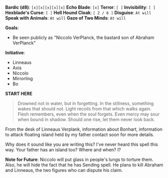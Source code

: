 **Bardic (d8)**: `[x][x][x][x][x]`
**Echo Blade**: `[x]`
**Terror**: `[ ]`
**Invisibility**: `[ ]`
**Hexblade's Curse**: `[ ]`
**Hell Hound Cloak**: `[ 2 / 6 ]`
**Disguise**: `At will`
**Speak with Animals**: `At will`
**Gaze of Two Minds**: `At will`

**Goals**:
- Be seen publicly as "Niccolo VerPlanck, the bastard son of Abraham VerPlanck"

**Initiative**:
- Linneaus
- Axis
- Niccolo
- Mirrorling
- Bo 

**START HERE**
> Drowned not in water, but in forgetting. In the stillness, something wakes that should not. Light recoils from that which walks again. Flesh remembers, even when the soul forgets. Even mercy may sour when bound in shadow. Should one rise, let them never look back.

From the desk of Linneaus Verplank, information about Bonhart, information to attack floating island held by my father contact soon for more details.

Why does it sound like you are writing this? I've never heard this spell this way. Your father has an island too? Where and when? I?

**Note for Future**: Niccolo will put glass in people's lungs to torture them. Also, he will hide the fact that he has Sending spell. He plans to kill Abraham and Linneaus, the two figures who can dispute his claim.